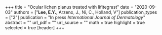 +++
title = "Ocular lichen planus treated with lifitegrast"
date = "2020-09-03"
authors = ["**Lee, E.Y.**, Arzeno, J., Ni, C., Holland, V"]
publication_types = ["2"]
publication = "In press *International Journal of Dermatology*"
abstract = ""
url_pdf = ""
url_source = ""
math = true
highlight = true
selected = true
[header]
+++
